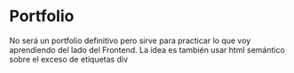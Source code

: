 # Portfolio
No será un portfolio definitivo pero sirve para practicar lo que voy aprendiendo del lado del Frontend. La idea es también usar html semántico sobre el exceso de etiquetas div
